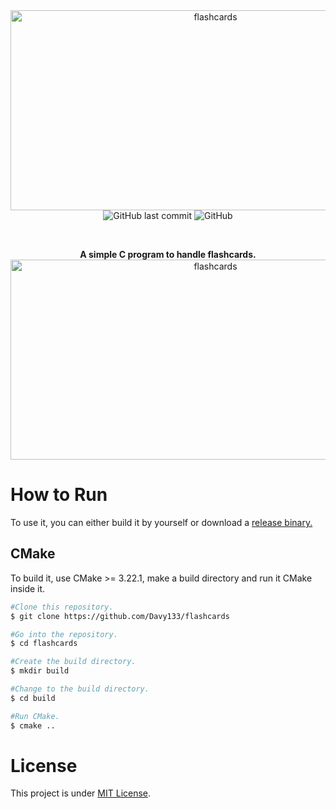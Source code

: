 <div align="center">
<img src="https://socialify.git.ci/Davy133/flashcards/image?font=Source%20Code%20Pro&language=1&name=1&owner=1&theme=Auto" alt="flashcards" width="640" height="320" /></br>
</div>

<div align="center">
<img alt="GitHub last commit" src="https://img.shields.io/github/last-commit/Davy133/flashcards">
<img alt="GitHub" src="https://img.shields.io/github/license/Davy133/flashcards">
</div>

&nbsp;

<div align="center">
<b>A simple C program to handle flashcards.</b>
</div>

<div align="center">
<img src="https://github.com/Davy133/flashcards/assets/55928285/91591882-cbfd-45c2-a7a4-69f69b6b5d20" alt="flashcards" width="640" height="320" /></br>
</div>

<div>
<h1>How to Run</h1>
<p>To use it, you can either build it by yourself or download a <a href="https://github.com/Davy133/flashcards/releases/tag/v0.0.1-alpha-fc.1">release binary.</a> </p>
<h2>CMake</h2>
<p>To build it, use CMake >= 3.22.1, make a build directory and run it CMake inside it.</p>
</div>

```bash
#Clone this repository.
$ git clone https://github.com/Davy133/flashcards

#Go into the repository.
$ cd flashcards

#Create the build directory.
$ mkdir build

#Change to the build directory.
$ cd build

#Run CMake.
$ cmake ..
```
<div>
<h1>License</h1>
<p>This project is under <a href="https://github.com/Davy133/flashcards/blob/main/LICENSE">MIT License</a>.</p>
</div>
